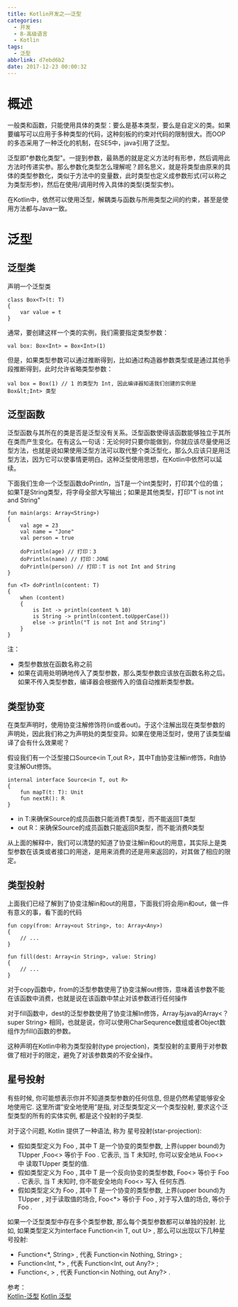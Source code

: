 ```yaml
---
title: Kotlin开发之——泛型
categories:
  - 开发
  - B-高级语言
  - Kotlin
tags:
  - 泛型
abbrlink: d7ebd6b2
date: 2017-12-23 00:00:32
---
```

# 概述
一般类和函数，只能使用具体的类型：要么是基本类型，要么是自定义的类。如果要编写可以应用于多种类型的代码，这种刻板的约束对代码的限制很大。而OOP的多态采用了一种泛化的机制，在SE5中，java引用了泛型。   

泛型即"参数化类型"。一提到参数，最熟悉的就是定义方法时有形参，然后调用此方法时传递实参。那么参数化类型怎么理解呢？顾名思义，就是将类型由原来的具体的类型参数化，类似于方法中的变量数，此时类型也定义成参数形式(可以称之为类型形参)，然后在使用/调用时传入具体的类型(类型实参)。 

在Kotlin中，依然可以使用泛型，解耦类与函数与所用类型之间的约束，甚至是使用方法都与Java一致。   
<!--more-->
# 泛型  

## 泛型类  
声明一个泛型类   

	class Box<T>(t: T) 
	{
    	var value = t
	} 
通常，要创建这样一个类的实例，我们需要指定类型参数：  

	val box: Box<Int> = Box<Int>(1) 

但是，如果类型参数可以通过推断得到，比如通过构造器参数类型或是通过其他手段推断得到，此时允许省略类型参数：  

	val box = Box(1) // 1 的类型为 Int, 因此编译器知道我们创建的实例是 Box&lt;Int> 类型

## 泛型函数
泛型函数与其所在的类是否是泛型没有关系。泛型函数使得该函数能够独立于其所在类而产生变化。在<Think in java>有这么一句话：无论何时只要你能做到，你就应该尽量使用泛型方法，也就是说如果使用泛型方法可以取代整个类泛型化，那么久应该只是用泛型方法，因为它可以使事情更明白。这种泛型使用思想，在Kotlin中依然可以延续。   

下面我们生命一个泛型函数doPrintln，当T是一个int类型时，打印其个位的值；如果T是String类型，将字母全部大写输出；如果是其他类型，打印"T is not int and String"   

	fun main(args: Array<String>) 
	{
    	val age = 23
    	val name = "Jone"
    	val person = true

    	doPrintln(age) // 打印：3
    	doPrintln(name) // 打印：JONE
    	doPrintln(person) // 打印：T is not Int and String
	}

	fun <T> doPrintln(content: T) 
	{
    	when (content) 
		{
        	is Int -> println(content % 10) 
        	is String -> println(content.toUpperCase())
        	else -> println("T is not Int and String")
    	}
	}
注：   

- 类型参数放在函数名称之前
- 如果在调用处明确地传入了类型参数，那么类型参数应该放在函数名称之后。如果不传入类型参数，编译器会根据传入的值自动推断类型参数。  

## 类型协变
在类型声明时，使用协变注解修饰符(in或者out)。于这个注解出现在类型参数的声明处，因此我们称之为声明处的类型变异。如果在使用泛型时，使用了该类型编译了会有什么效果呢？  

假设我们有一个泛型接口Source<in T,out R>，其中T由协变注解in修饰，R由协变注解Out修饰。  

	internal interface Source<in T, out R> 
	{
    	fun mapT(t: T): Unit
    	fun nextR(): R
	}

- in T:来确保Source的成员函数只能消费T类型，而不能返回T类型
- out R：来确保Source的成员函数只能返回R类型，而不能消费R类型 

从上面的解释中，我们可以清楚的知道了协变注解in和out的用意，其实际上是类型参数在该类或者接口的用途，是用来消费的还是用来返回的，对其做了相应的限定。  

## 类型投射  
上面我们已经了解到了协变注解in和out的用意，下面我们将会用in和out，做一件有意义的事，看下面的代码

	fun copy(from: Array<out String>, to: Array<Any>) 
	{
   	 	// ...
	}

	fun fill(dest: Array<in String>, value: String) 
	{
    	// ...
	}
对于copy函数中，from的泛型参数使用了协变注解out修饰，意味着该参数不能在该函数中消费，也就是说在该函数中禁止对该参数进行任何操作  

对于fill函数中，dest的泛型参数使用了协变注解In修饰，Array<in String>与java的Array<？ super String> 相同，也就是说，你可以使用CharSequrence数组或者Object数组作为fill()函数的参数。   

这种声明在Kotlin中称为类型投射(type projection)，类型投射的主要用于对参数做了相对于的限定，避免了对该参数类的不安全操作。   

## 星号投射 
有些时候, 你可能想表示你并不知道类型参数的任何信息, 但是仍然希望能够安全地使用它. 这里所谓”安全地使用”是指, 对泛型类型定义一个类型投射, 要求这个泛型类型的所有的实体实例, 都是这个投射的子类型.  

对于这个问题, Kotlin 提供了一种语法, 称为 星号投射(star-projection):   

- 假如类型定义为 Foo<out T> , 其中 T 是一个协变的类型参数, 上界(upper bound)为 TUpper ,Foo<> 等价于 Foo<out TUpper> . 它表示, 当 T 未知时, 你可以安全地从 Foo<> 中 读取TUpper 类型的值.
- 假如类型定义为 Foo<in T> , 其中 T 是一个反向协变的类型参数, Foo<> 等价于 Foo<inNothing> . 它表示, 当 T 未知时, 你不能安全地向 Foo<> 写入 任何东西.
- 假如类型定义为 Foo<T> , 其中 T 是一个协变的类型参数, 上界(upper bound)为 TUpper , 对于读取值的场合, Foo<*> 等价于 Foo<out TUpper> , 对于写入值的场合, 等价于 Foo<in Nothing> .

如果一个泛型类型中存在多个类型参数, 那么每个类型参数都可以单独的投射. 比如, 如果类型定义为interface Function<in T, out U> , 那么可以出现以下几种星号投射:  

- Function<*, String> , 代表 Function<in Nothing, String> ;
- Function<Int, *> , 代表 Function<Int, out Any?> ; 
- Function<, > , 代表 Function<in Nothing, out Any?> .

参考：   
[Kotlin-泛型][1]
[Kotlin 泛型][2]

[1]: http://blog.csdn.net/io_field/article/details/53574222
[2]: http://www.runoob.com/kotlin/kotlin-generics.html







